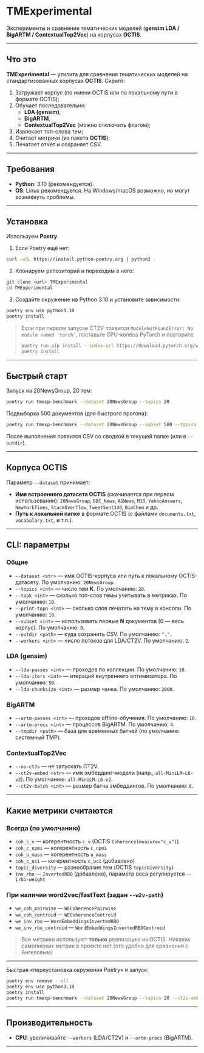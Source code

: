 # TMExperimental

Эксперименты и сравнение тематических моделей (**gensim LDA / BigARTM / ContextualTop2Vec**) на корпусах **OCTIS**.

---

## Что это

**TMExperimental** — утилита для сравнения тематических моделей на стандартизованных корпусах **OCTIS**. Скрипт:

1. Загружает корпус (по имени OCTIS или по локальному пути в формате OCTIS);
2. Обучает последовательно:
   - **LDA (gensim)**,
   - **BigARTM**,
   - **ContextualTop2Vec** (можно отключить флагом);
3. Извлекает топ-слова тем;
4. Считает метрики (из пакета **OCTIS**);
5. Печатает отчёт и сохраняет CSV.

---

## Требования

- **Python**: 3.10 (рекомендуется).
- **OS**: Linux рекомендуется. На Windows/macOS возможно, но могут возникнуть проблемы.

---

## Установка

Используем **Poetry**.

1) Если Poetry ещё нет:
```bash
curl -sSL https://install.python-poetry.org | python3 -
```

2) Клонируем репозиторий и переходим в него:
```bash
git clone <url> TMExperimental
cd TMExperimental
```

3) Создайте окружение на Python 3.10 и установите зависимости:
```bash
poetry env use python3.10
poetry install
```

> Если при первом запуске CT2V появится `ModuleNotFoundError: No module named 'torch'`,
> поставьте CPU-колёса PyTorch и повторите:
> ```bash
> poetry run pip install --index-url https://download.pytorch.org/whl/cpu torch torchvision torchaudio
> poetry install
> ```

---

## Быстрый старт

Запуск на 20NewsGroup, 20 тем:
```bash
poetry run tmexp-benchmark --dataset 20NewsGroup --topics 20
```

Подвыборка 500 документов (для быстрого прогона):
```bash
poetry run tmexp-benchmark --dataset 20NewsGroup --subset 500 --topics 20
```

После выполнения появится CSV со сводкой в текущей папке (или в `--outdir`).

---

## Корпуса OCTIS

Параметр `--dataset` принимает:
- **Имя встроенного датасета OCTIS** (скачивается при первом использовании):
  `20NewsGroup`, `BBC_News`, `AGNews`, `M10`, `YahooAnswers`, `NewYorkTimes`,
  `StackOverflow`, `TweetSent140`, `BioChem` и др.
- **Путь к локальной папке** в формате OCTIS (с файлами `documents.txt`, `vocabulary.txt`, и т.п.).

---

## CLI: параметры

### Общие
- `--dataset <str>` — имя OCTIS-корпуса или путь к локальному OCTIS-датасету. По умолчанию: `20NewsGroup`.
- `--topics <int>` — число тем **K**. По умолчанию: `20`.
- `--topk <int>` — сколько топ-слов темы учитывать в метриках. По умолчанию: `10`.
- `--print-topn <int>` — сколько слов печатать на тему в консоли. По умолчанию: `10`.
- `--subset <int>` — использовать первые **N** документов (0 — весь корпус). По умолчанию: `0`.
- `--outdir <path>` — куда сохранить CSV. По умолчанию: `"."`.
- `--workers <int>` — число потоков для LDA/CT2V. По умолчанию: `2`.

### LDA (gensim)
- `--lda-passes <int>` — проходов по коллекции. По умолчанию: `10`.
- `--lda-iters <int>` — итераций внутреннего оптимизатора. По умолчанию: `50`.
- `--lda-chunksize <int>` — размер чанка. По умолчанию: `2000`.

### BigARTM
- `--artm-passes <int>` — проходов offline-обучения. По умолчанию: `10`.
- `--artm-procs <int>` — процессов BigARTM. По умолчанию: `4`.
- `--tmpdir <path>` — база для временных батчей (по умолчанию системный TMP).

### ContextualTop2Vec
- `--no-ct2v` — не запускать CT2V.
- `--ct2v-embed <str>` — имя эмбеддинг-модели (напр., `all-MiniLM-L6-v2`). По умолчанию: `all-MiniLM-L6-v2`.
- `--ct2v-batch <int>` — размер батча эмбеддингов. По умолчанию: `8`.
---

## Какие метрики считаются

### Всегда (по умолчанию)
- `coh_c_v` — когерентность `c_v` (OCTIS `Coherence(measure="c_v")`)
- `coh_c_npmi` — когерентность `c_npmi`
- `coh_u_mass` — когерентность `u_mass`
- `coh_c_uci` — когерентность `c_uci` (добавлено)
- `topic_diversity` — разнообразие тем (OCTIS `TopicDiversity`)
- `inv_rbo` — `InvertedRBO` (добавлено), параметр веса регулируется `--irbo-weight`

### При наличии word2vec/fastText (задан `--w2v-path`)
- `we_coh_pairwise` — `WECoherencePairwise`
- `we_coh_centroid` — `WECoherenceCentroid`
- `we_inv_rbo` — `WordEmbeddingsInvertedRBO`
- `we_inv_rbo_centroid` — `WordEmbeddingsInvertedRBOCentroid`

> Все метрики используют **только** реализацию из OCTIS. Никаких самописных метрик в проекте нет (это удобно для сравнения с Ангеловым)

---

Быстрая «переустановка окружения Poetry» и запуск:
```bash
poetry env remove --all
poetry env use python3.10
poetry install
poetry run tmexp-benchmark --dataset 20NewsGroup --topics 20 --ct2v-embed all-MiniLM-L6-v2
```

---

## Производительность

- **CPU**: увеличивайте `--workers` (LDA/CT2V) и `--artm-procs` (BigARTM).
---
